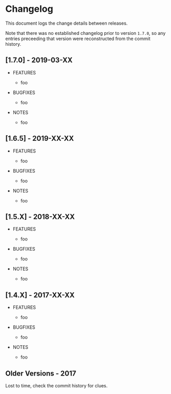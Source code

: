 Changelog
=========

This document logs the change details between releases.

Note that there was no established changelog prior to version `1.7.0`, so any entries preceeding that version were reconstructed from the commit history.

[1.7.0] - 2019-03-XX
--------------------

* FEATURES
  * foo

* BUGFIXES
  * foo

* NOTES
  * foo

[1.6.5] - 2019-XX-XX
--------------------

* FEATURES
  * foo

* BUGFIXES
  * foo

* NOTES
  * foo

[1.5.X] - 2018-XX-XX
--------------------

* FEATURES
  * foo

* BUGFIXES
  * foo

* NOTES
  * foo

[1.4.X] - 2017-XX-XX
--------------------

* FEATURES
  * foo

* BUGFIXES
  * foo

* NOTES
  * foo

Older Versions - 2017
---------------------

Lost to time, check the commit history for clues.
